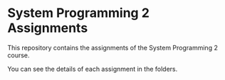 # System Programming 2 Assignments 

This repository contains the assignments of the System Programming 2 course.

You can see the details of each assignment in the folders.